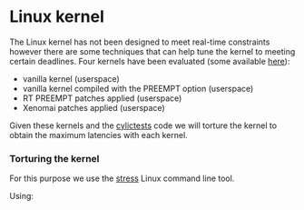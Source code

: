 # Linux kernel

The Linux kernel has not been designed to meet real-time constraints however there are some techniques that can help tune the kernel to meeting certain deadlines. Four kernels have been evaluated (some available [here](https://github.com/erlerobot/kernels/tree/master/bbb/3.8.13.x)):

- vanilla kernel (userspace)
- vanilla kernel compiled with the PREEMPT option
(userspace)
- RT PREEMPT patches applied (userspace) 
- Xenomai patches applied (userspace)

Given these kernels and the [cylictests](https://rt.wiki.kernel.org/index.php/Cyclictest) code we will torture the kernel to obtain the maximum latencies with each kernel.

### Torturing the kernel

For this purpose we use the [stress](http://linux.die.net/man/1/stress) Linux command line tool.

Using:
```

```

